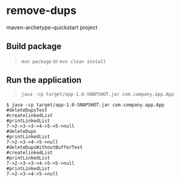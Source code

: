 # remove-dups

maven-archetype-quickstart project

## Build package

> `mvn package` or `mvn clean install`

## Run the application

> `java -cp target/app-1.0-SNAPSHOT.jar com.company.app.App`

```
$ java -cp target/app-1.0-SNAPSHOT.jar com.company.app.App
#deleteDupsTest
#createlinkedList
#printLinkedList
7->2->3->3->4->5->5->null
#deleteDups
#printLinkedList
7->2->3->4->5->null
#deleteDupsWithoutBufferTest
#createlinkedList
#printLinkedList
7->2->3->3->4->5->5->null
#printLinkedList
7->2->3->4->5->null
```
